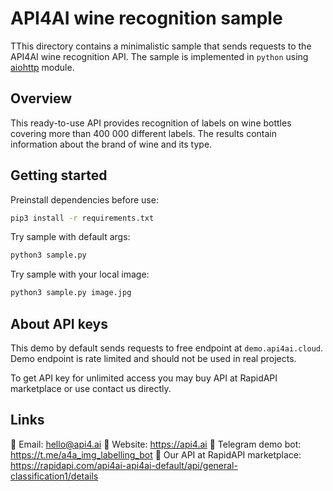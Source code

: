 # API4AI wine recognition sample

TThis directory contains a minimalistic sample that sends requests to the API4AI wine recognition API.
The sample is implemented in  `python` using [aiohttp](https://pypi.org/project/aiohttp/) module.


## Overview

This ready-to-use API provides recognition of labels on wine bottles covering more than 400 000 different labels. The results contain information about the brand of wine and its type.


## Getting started

Preinstall dependencies before use:

```bash
pip3 install -r requirements.txt
```

Try sample with default args:

```bash
python3 sample.py
```

Try sample with your local image:

```bash
python3 sample.py image.jpg
```


## About API keys

This demo by default sends requests to free endpoint at `demo.api4ai.cloud`.
Demo endpoint is rate limited and should not be used in real projects.

To get API key for unlimited access you may buy API at RapidAPI marketplace or
use contact us directly.


## Links

📩 Email: hello@api4.ai
🔗 Website: https://api4.ai
🤖 Telegram demo bot: https://t.me/a4a_img_labelling_bot
🔵 Our API at RapidAPI marketplace: https://rapidapi.com/api4ai-api4ai-default/api/general-classification1/details
